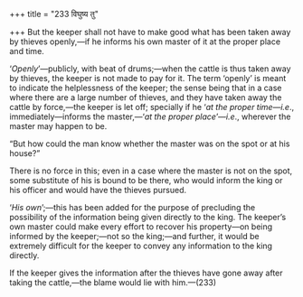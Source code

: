 +++
title = "233 विघुष्य तु"

+++
But the keeper shall not have to make good what has been taken away by
thieves openly,—if he informs his own master of it at the proper place
and time.

‘*Openly*’—publicly, with beat of drums;—when the cattle is thus taken
away by thieves, the keeper is not made to pay for it. The term ‘openly’
is meant to indicate the helplessness of the keeper; the sense being
that in a case where there are a large number of thieves, and they have
taken away the cattle by force,—the keeper is let off; specially if he
‘*at the proper time*—*i.e*., immediately—informs the master,—‘*at the
proper place*’—*i.e*., wherever the master may happen to be.

“But how could the man know whether the master was on the spot or at his
house?”

There is no force in this; even in a case where the master is not on the
spot, some substitute of his is bound to be there, who would inform the
king or his officer and would have the thieves pursued.

‘*His own*’;—this has been added for the purpose of precluding the
possibility of the information being given directly to the king. The
keeper’s own master could make every effort to recover his property—on
being informed by the keeper;—not so the king;—and further, it would be
extremely difficult for the keeper to convey any information to the king
directly.

If the keeper gives the information after the thieves have gone away
after taking the cattle,—the blame would lie with him.—(233)



